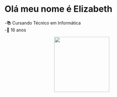 # Olá meu nome é Elizabeth
-📚 Cursando Técnico em Informática <br>
-📆 16 anos
<div align="center">
  <a href="https://github.com/lizzBT">
  <img height="180em" src="https://github-readme-stats.vercel.app/api?username=lizzBT&show_icons=true&theme=tokyonight&include_all_commits=true&count_private=true"/>
</div>
